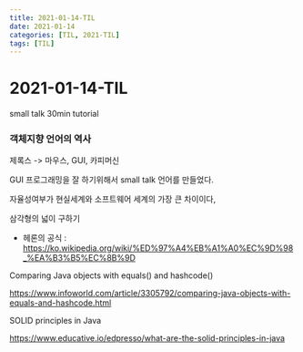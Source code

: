 ```yaml
---
title: 2021-01-14-TIL
date: 2021-01-14
categories: [TIL, 2021-TIL]
tags: [TIL]
---
```


# 2021-01-14-TIL

small talk 30min tutorial

### 객체지향 언어의 역사

제록스 -> 마우스, GUI, 카피머신

GUI 프로그래밍을 잘 하기위해서 small talk 언어를 만들었다.



자율성여부가 현실세계와 소프트웨어 세계의 가장 큰 차이이다,



삼각형의 넓이 구하기

- 헤론의 공식 : https://ko.wikipedia.org/wiki/%ED%97%A4%EB%A1%A0%EC%9D%98_%EA%B3%B5%EC%8B%9D



Comparing Java objects with equals() and hashcode()

https://www.infoworld.com/article/3305792/comparing-java-objects-with-equals-and-hashcode.html



SOLID principles in Java

https://www.educative.io/edpresso/what-are-the-solid-principles-in-java